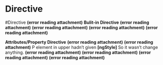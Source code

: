 # Directive
#Directive 
 **(error reading attachment)**
**Bulit-in Directive**
 **(error reading attachment)**
 **(error reading attachment)**
 **(error reading attachment)**
 **(error reading attachment)**

**Attributes/Property Directive**
 **(error reading attachment)**
 **(error reading attachment)**
P element in upper hadn’t given **[ngStyle]** So it wasn’t change anything.
 **(error reading attachment)**
 **(error reading attachment)**
 **(error reading attachment)**
 **(error reading attachment)**